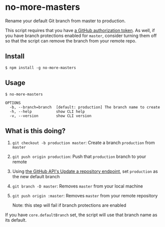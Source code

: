# no-more-masters

Rename your default Git branch from master to production.

This script requires that you have [a GitHub authorization token](https://help.github.com/en/github/authenticating-to-github/creating-a-personal-access-token-for-the-command-line). As well, if you have branch protections enabled for `master`, consider turning them off so that the script can remove the branch from your remote repo.

## Install

```
$ npm install -g no-more-masters
```

## Usage

```
$ no-more-masters

OPTIONS
  -b, --branch=branch  [default: production] The branch name to create
  -h, --help           show CLI help
  -v, --version        show CLI version
```

## What is this doing?

1. `git checkout -b production master`: Create a branch `production` from `master`
2. `git push origin production`: Push that `production` branch to your remote
3. Using [the GitHub API's Update a repository endpoint](https://developer.github.com/v3/repos/#update-a-repository), set `production` as the new default branch
4. `git branch -D master`: Removes `master` from your local machine
5. `git push origin :master`: Removes `master` from your remote repository

    Note: this step will fail if branch protections are enabled

If you have `core.defaultBranch` set, the script will use that branch name as its default.
